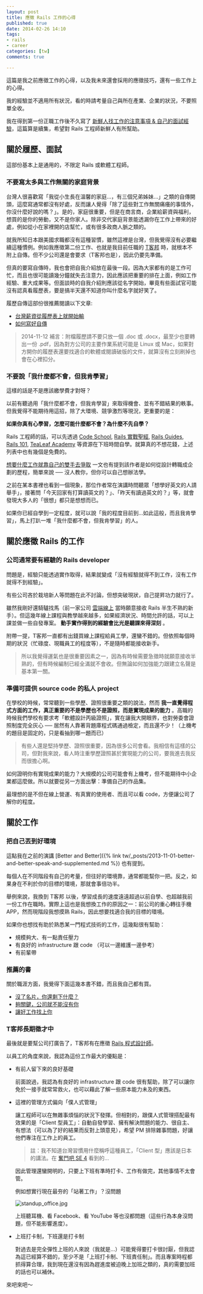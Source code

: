 ```yaml
---
layout: post
title: 應徵 Rails 工作的心得
published: true
date: 2014-02-26 14:10
tags:
- rails
- career
categories: [tw]
comments: true

---
```

這篇是我之前應徵工作的心得，以及我未來還會採用的應徵技巧，還有一些工作上的心得。

我的經驗並不適用所有狀況，看的時請考量自己與所在產業、企業的狀況，不要照單全收。

我在得到第一份正職工作後不久寫了 [新鮮人找工作的注意事項 & 自己的面試經驗](http://littlebmix.blogspot.tw/2011/09/blog-post.html)，這篇算是續集，希望對 Rails 工程師新鮮人有所幫助。

## 關於履歷、面試

這部份基本上是通用的，不限定 Rails 或軟體工程師。

### 不要寫太多與工作無關的家庭背景

台灣人很喜歡寫「我從小生長在溫馨的家庭...，有三個兄弟姊妹...」之類的自傳開頭，這麼寫通常都沒有好處，反而讓人覺得「除了這些對工作無關痛癢的事情外，你沒什麼好說的嗎？」。是的，家庭很重要，但是在商言商，企業給薪資與福利，想買的是你的勞動，又不是你家人。除非交代家庭背景能透漏你在工作上帶來的好處，例如從小在家裡開的店幫忙，或有很多政商人脈之類的。

就我所知日本跟美國求職都沒有這種習慣，雖然這裡是台灣，但我覺得沒有必要繼續這種慣例。例如我應徵第二份工作、也就是我目前任職的 [T客邦](http://www.techbang.com/) 時，就根本不附上自傳。但不少公司還是會要求（T客邦也是），因此仍要先準備。

但真的要寫自傳時，我也會把自我介紹放在最後一段。因為大家都有的是工作可忙，而且也很可能讀幾分鐘就失去注意力，因此應該把重要的排在上面，例如工作經驗、重大成果等。但面談時的自我介紹則應該從名字開始，畢竟有些面試官可能沒有認真看履歷表，要是搞半天還不知道你叫什麼名字就好笑了。

履歷自傳這部份很推薦閱讀以下文章:

* [台灣薪資從履歷表上就開始輸](http://accrcw75.pixnet.net/blog/post/53350970)
* [如何寫好自傳](http://www.projectup.net/blog/index.php?option=com_content&view=article&id=6539%3A2011-10-05-19-36-02&Itemid=25)

> 2014-11-12 補言：附檔履歷請不要只放一個 .doc 或 .docx，最至少也要轉出一份 .pdf，因為對方公司的主要作業系統可能是 Linux 或 Mac，如果對方開你的履歷表還要找適合的軟體或閱讀破版的文件，就算沒有立刻刷掉也會在心裡扣分。

### 不要說「我什麼都不會，但我肯學習」

這樣的話是不是應該繳學費才對呀？

以前有聽過用「我什麼都不會，但我肯學習」來取得機會、並有不錯結果的軼事。但我覺得不能期待用這招，除了大環境、競爭激烈等現況，更重要的是：

**如果你真有心學習，怎麼可能什麼都不會？為什麼不先自學？**

Rails 工程師的話，可以先透過 [Code School](https://www.codeschool.com/), [Rails 實戰聖經](http://ihower.tw/rails3/), [Rails Guides](http://guides.rubyonrails.org/), [Rails 101](http://rails-101.logdown.com/), [TeaLeaf Academy](https://www.gotealeaf.com/) 等資源在下班時間自學。就算真的不想花錢，上述列表中也有幾個是免費的。

[想要什麼工作就靠自己的雙手去爭取](http://norika.tw/?p=2218) 一文也有提到該作者是如何從設計轉職成企劃的歷程，簡單來說 ── 沒人教你，但你可以自己想辦法學。

之前在某本書裡也看到一個現象，那位作者常在演講時問聽眾「想學好英文的人請舉手」，接著問「今天回家有打算讀英文的？」、「昨天有讀過英文的？」等，就會發現大多人的「很想」都只是想想而已。

如果你已經自學到一定程度，就可以說「我的程度目前到...如此這般，而且我肯學習」，馬上打趴一堆「我什麼都不會，但我肯學習」的人。

## 關於應徵 Rails 的工作

### 公司通常要有經驗的 Rails developer

問題是，經驗只能透過實作取得，結果就變成「沒有經驗就得不到工作，沒有工作就得不到經驗」。

有些公司吝於栽培新人等問題在此不討論，但想突破現狀，自己提昇功力就行了。

雖然我剛好還騎驢找馬（前一家公司 [雲端線上](http://cloudonline.com.tw/?lang=zh-hant) 當時願意接收 Rails 半生不熟的新手）。但這幾年線上課程與教學越來越多，如果經濟狀況、時間允許的話，可以上課並做一些自發專案。 **動手實作得到的經驗會比光是聽課來得深刻** 。

附帶一提，T客邦一直都有出錢買線上課程給員工學，還蠻不錯的。但依照每個時期的狀況（忙碌度、現職員工的程度等），不是隨時都能接收新手。

> 所以我覺得運氣也是很重要因素之一，因為有時候需要急徵時就願意接收半熟的，但有時候編制已經全滿就不會收。但無論如何加強能力跟建立名聲是基本第一關。

### 準備可提供 source code 的私人 project

在學校的時候，常常聽到一些學歷、證照很重要之類的說法，然而 **我一直覺得程式方面的工作，真正重要的不是學歷也不是證照，而是實現成果的能力** 。高職的時候我們學校有要求考「軟體設計丙級證照」，實在讓我大開眼界，也對勞委會證照制度完全灰心 ── 居然有人靠著背題庫程式碼通過檢定，而且還不少！（上機考的題目是固定的，只是看抽到哪一題而已）

> 有些人還是堅持學歷、證照很重要，因為很多公司會看。我相信有這樣的公司，但對我來說，看人時注重學歷證照甚於實現能力的公司，要我進去我反而很擔心啊。

如何證明你有實現成果的能力？大規模的公司可能會有上機考，但不能期待中小企業都這麼做。所以就要從另一方面出擊：準備自己的作品集。

最理想的是不但在線上營運、有真實的使用者、而且可以看 code，方便讓公司了解你的程度。

## 關於工作

### 把自己丟到好環境

這點我在之前的演講 [Better and Better]({% link tw/_posts/2013-11-01-better-and-better-speak-and-supplemented.md %}) 也有提到。

每個人在不同階段有自己的考量，但往好的環境靠，通常都能幫你一把。反之，如果身在不利於你的目標的環境，那就會事倍功半。

舉例來說，我換到 T客邦 以後，學習成長的速度遠遠超過以前自學、也超越我前一份工作在職時。實際上這也是我想換工作的原因之一：前公司的重心轉往手機 APP，然而現階段我想摸熟 Rails，因此想要找適合我的目標的環境。

如果你也想找有助於熟悉某一門程式技術的工作，這幾點很有幫助：

* 規模夠大、有一點責任壓力
* 有良好的 infrastructure 跟 code （可以一邊維護一邊參考）
* 有前輩帶

### 推薦的書

關於職涯方面，我覺得下面這幾本書不錯，而且我自己都有買。

* [沒了名片，你還剩下什麼？](http://www.books.com.tw/exep/assp.php/bruceli/products/0010624132)
* [夠關鍵，公司就不能沒有你](http://www.books.com.tw/exep/assp.php/bruceli/products/0010520893)
* [讓好工作找上你](http://www.books.com.tw/exep/assp.php/bruceli/products/0010470387)

### T客邦長期徵才中

最後就是要幫公司打廣告了，T客邦有在應徵 [Rails 程式設計師](http://jobs.inside.com.tw/jobs/2058-rails-%E7%A8%8B%E5%BC%8F%E8%A8%AD%E8%A8%88%E5%B8%AB-t%E5%AE%A2%E9%82%A6%E5%9F%8E%E9%82%A6%E6%96%87%E5%8C%96%E4%BA%8B%E6%A5%AD%E8%82%A1%E4%BB%BD%E6%9C%89%E9%99%90%E5%85%AC%E5%8F%B8)。

以員工的角度來說，我認為這份工作最大的優點是：

* 有前人留下來的良好基礎

  前面說過，我認為有良好的 infrastructure 跟 code 很有幫助，除了可以讓你免於一接手就常常救火，也可以藉此了解一些原本能力未及的東西。

* 這裡的管理方式偏向「僕人式管理」

  讓工程師可以在無雜事煩惱的狀況下發揮。但相對的，跟僕人式管理搭配最有效果的是「Client 型員工」：自動自發學習、擁有解決問題的能力、很自主、有想法（可以為了好的結果而反對上頭意見），希望 PM 排除雜事問題，好讓他們專注在工作上的員工。

  > 註：我不知道台灣習慣用什麼稱呼這種員工，「Client 型」應該是日本的講法。在 [奮鬥吧 SE 4](http://www.books.com.tw/exep/assp.php/bruceli/products/0010518350) 看到的...

  因此管理還蠻開明的，只要上下班有準時打卡、工作有做完，其他事情不太會管。

  例如想實行現在最夯的「站著工作」？沒問題

  ![standup_office.jpg](http://user-image.logdown.io/user/82/blog/82/post/178895/P3OVl4TXRqmDPbfrmocH_2014-02-18%2011.46.46.jpg)

  上班聽耳機、看 Facebook、看 YouTube 等也沒都問題（這些行為本身沒問題，但不能影響進度）。

* 上班打卡制，下班還是打卡制

  對過去是完全彈性上班的人來說（我就是...）可能覺得要打卡很討厭，但我認為這已經算不錯的，至少不是「上班打卡制、下班責任制」。而且專案時程都抓得算合理，我到現在還沒有因為趕進度被迫晚上加班之類的，真的需要加班的話也可以補休。

來吧來吧～
